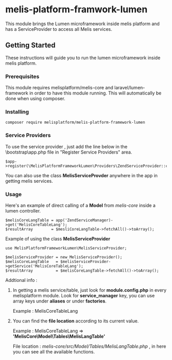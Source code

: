 # melis-platform-framwork-lumen

This module brings the Lumen microframework inside melis platform and has a ServiceProvider to access all Melis services.

## Getting Started

These instructions will guide you to run the lumen microframework inside melis platform.

### Prerequisites

This module requires melisplatform/melis-core and laravel/lumen-framework in order to have this module running. This will automatically be done when using composer.
 
### Installing

```
composer require melisplatform/melis-platform-framework-lumen
```

### Service Providers

To use the service provider , just add the line below in the \bootstrap\app.php file in "Register Service Providers" area.
```
$app->register(\MelisPlatformFrameworkLumen\Providers\ZendServiceProvider::class)
```

You can also use the class **MelisServiceProvder**  anywhere in the app in getting melis services.

### Usage

Here's an example of direct calling of a **Model** from *melis-core* inside a lumen controller.

```
$melisCoreLangTable = app('ZendServiceManager)->get('MelisCoreTableLang');
$resultArray        = $mesliCoreLangTable->fetchAll()->toArray();
```

Example of using the class **MelisServiceProvider**

```
use MelisPlatformFrameworkLumen\MelisServiceProvider;

$melisServiceProvider = new MelisServiceProvider();
$melisCoreLangTable   = $melisServiceProvider->getService('MelisCoreTableLang');
$resultArray          = $melisCoreLangTable->fetchAll()->toArray();
```

Addtional info :

1. In getting a melis service/table, just look for **module.config.php** in every melisplatform module. Look for **service_manager** key, you can use array keys under **aliases** or under **factories**.

    Example : MelisCoreTableLang

2. You can find the **file location** according to its current value.
    
    Example : MelisCoreTableLang => **'MelisCore\Model\Tables\MelisLangTable'**
    
    File location : *melis-core/src/Model/Tables/MelisLangTable.php* , in here you can see all the available functions.




